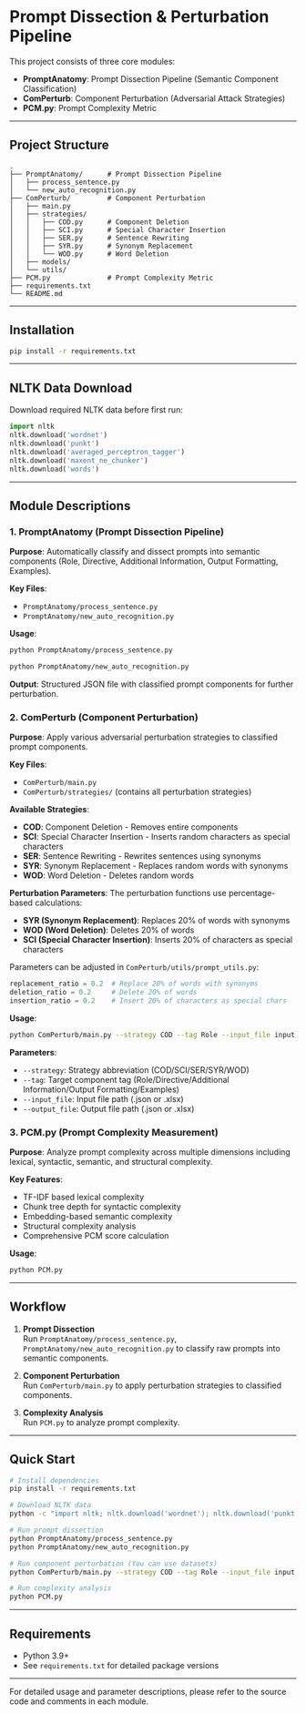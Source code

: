 # Prompt Dissection & Perturbation Pipeline

This project consists of three core modules:

- **PromptAnatomy**: Prompt Dissection Pipeline (Semantic Component Classification)
- **ComPerturb**: Component Perturbation (Adversarial Attack Strategies)
- **PCM.py**: Prompt Complexity Metric

---

## Project Structure

```
.
├── PromptAnatomy/      # Prompt Dissection Pipeline
│   ├── process_sentence.py
│   └── new_auto_recognition.py
├── ComPerturb/         # Component Perturbation
│   ├── main.py
│   ├── strategies/
│   │   ├── COD.py      # Component Deletion
│   │   ├── SCI.py      # Special Character Insertion
│   │   ├── SER.py      # Sentence Rewriting
│   │   ├── SYR.py      # Synonym Replacement
│   │   └── WOD.py      # Word Deletion
│   ├── models/
│   └── utils/
├── PCM.py              # Prompt Complexity Metric
├── requirements.txt
└── README.md
```

---

## Installation

```bash
pip install -r requirements.txt
```

---

## NLTK Data Download

Download required NLTK data before first run:

```python
import nltk
nltk.download('wordnet')
nltk.download('punkt')
nltk.download('averaged_perceptron_tagger')
nltk.download('maxent_ne_chunker')
nltk.download('words')
```

---

## Module Descriptions

### 1. PromptAnatomy (Prompt Dissection Pipeline)

**Purpose**: Automatically classify and dissect prompts into semantic components (Role, Directive, Additional Information, Output Formatting, Examples).

**Key Files**: 
- `PromptAnatomy/process_sentence.py`
- `PromptAnatomy/new_auto_recognition.py`

**Usage**:
```bash
python PromptAnatomy/process_sentence.py
```
```bash
python PromptAnatomy/new_auto_recognition.py
```

**Output**: Structured JSON file with classified prompt components for further perturbation.

### 2. ComPerturb (Component Perturbation)

**Purpose**: Apply various adversarial perturbation strategies to classified prompt components.

**Key Files**: 
- `ComPerturb/main.py`
- `ComPerturb/strategies/` (contains all perturbation strategies)

**Available Strategies**:
- **COD**: Component Deletion - Removes entire components
- **SCI**: Special Character Insertion - Inserts random characters as special characters
- **SER**: Sentence Rewriting - Rewrites sentences using synonyms
- **SYR**: Synonym Replacement - Replaces random words with synonyms
- **WOD**: Word Deletion - Deletes random words

**Perturbation Parameters**:
The perturbation functions use percentage-based calculations:
- **SYR (Synonym Replacement)**: Replaces 20% of words with synonyms
- **WOD (Word Deletion)**: Deletes 20% of words  
- **SCI (Special Character Insertion)**: Inserts 20% of characters as special characters

Parameters can be adjusted in `ComPerturb/utils/prompt_utils.py`:
```python
replacement_ratio = 0.2  # Replace 20% of words with synonyms
deletion_ratio = 0.2     # Delete 20% of words
insertion_ratio = 0.2    # Insert 20% of characters as special chars
```

**Usage**:
```bash
python ComPerturb/main.py --strategy COD --tag Role --input_file input.json --output_file output.json
```

**Parameters**:
- `--strategy`: Strategy abbreviation (COD/SCI/SER/SYR/WOD)
- `--tag`: Target component tag (Role/Directive/Additional Information/Output Formatting/Examples)
- `--input_file`: Input file path (.json or .xlsx)
- `--output_file`: Output file path (.json or .xlsx)

### 3. PCM.py (Prompt Complexity Measurement)

**Purpose**: Analyze prompt complexity across multiple dimensions including lexical, syntactic, semantic, and structural complexity.

**Key Features**:
- TF-IDF based lexical complexity
- Chunk tree depth for syntactic complexity
- Embedding-based semantic complexity
- Structural complexity analysis
- Comprehensive PCM score calculation

**Usage**:
```bash
python PCM.py
```

---

## Workflow

1. **Prompt Dissection**  
   Run `PromptAnatomy/process_sentence.py`, `PromptAnatomy/new_auto_recognition.py` to classify raw prompts into semantic components.

2. **Component Perturbation**  
   Run `ComPerturb/main.py` to apply perturbation strategies to classified components.

3. **Complexity Analysis**  
   Run `PCM.py` to analyze prompt complexity.

---

## Quick Start

```bash
# Install dependencies
pip install -r requirements.txt

# Download NLTK data
python -c "import nltk; nltk.download('wordnet'); nltk.download('punkt'); nltk.download('averaged_perceptron_tagger'); nltk.download('maxent_ne_chunker'); nltk.download('words')"

# Run prompt dissection 
python PromptAnatomy/process_sentence.py
python PromptAnatomy/new_auto_recognition.py

# Run component perturbation (You can use datasets)
python ComPerturb/main.py --strategy COD --tag Role --input_file input.json --output_file output.json

# Run complexity analysis
python PCM.py
```

---

## Requirements

- Python 3.9+
- See `requirements.txt` for detailed package versions

---

For detailed usage and parameter descriptions, please refer to the source code and comments in each module.
